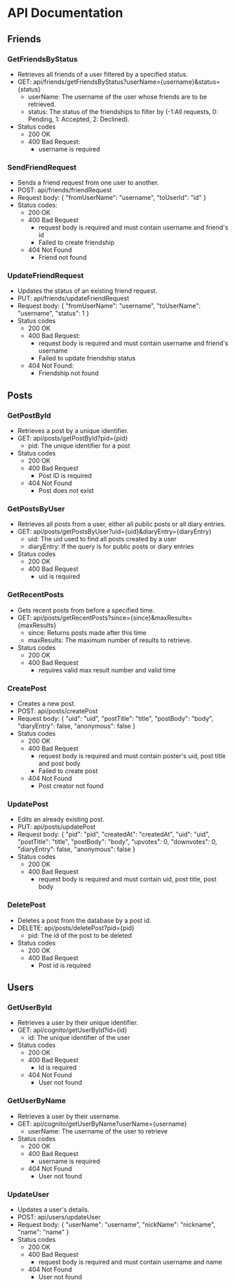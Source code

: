 # API Documentation

## Friends

### GetFriendsByStatus
 - Retrieves all friends of a user filtered by a specified status.
 - GET: api/friends/getFriendsByStatus?userName={username}&status={status}
    - userName: The username of the user whose friends are to be retrieved.
    - status: The status of the friendships to filter by (-1:All requests, 0: Pending, 1: Accepted, 2: Declined).
 - Status codes
    - 200 OK
    - 400 Bad Request: 
        - username is required

### SendFriendRequest
 - Sends a friend request from one user to another.
 - POST: api/friends/friendRequest
 - Request body: { "fromUserName": "username", "toUserId": "id" }
 - Status codes:
    - 200 OK
    - 400 Bad Request
        - request body is required and must contain username and friend's id
        - Failed to create friendship
    - 404 Not Found
        - Friend not found

### UpdateFriendRequest
 - Updates the status of an existing friend request.
 - PUT: api/friends/updateFriendRequest
 - Request body: { "fromUserName": "username", "toUserName": "username", "status": 1 }
 - Status codes
    - 200 OK
    - 400 Bad Request: 
        - request body is required and must contain username and friend's username
        - Failed to update friendship status
    - 404 Not Found: 
        - Friendship not found

## Posts

### GetPostById
 - Retrieves a post by a unique identifier.
 - GET: api/posts/getPostById?pid={pid}
    - pid: The unique identifier for a post
 - Status codes
    - 200 OK
    - 400 Bad Request
        - Post ID is required
    - 404 Not Found
        - Post does not exist

### GetPostsByUser
 - Retrieves all posts from a user, either all public posts or all diary entries.
 - GET: api/posts/getPostsByUser?uid={uid}&diaryEntry={diaryEntry}
    - uid: The uid used to find all posts created by a user
    - diaryEntry: If the query is for public posts or diary entries
 - Status codes
    - 200 OK
    - 400 Bad Request
        - uid is required

### GetRecentPosts
 - Gets recent posts from before a specified time.
 - GET: api/posts/getRecentPosts?since={since}&maxResults={maxResults}
    - since: Returns posts made after this time
    - maxResults: The maximum number of results to retrieve.
 - Status codes
    - 200 OK
    - 400 Bad Request
        - requires valid max result number and valid time

### CreatePost
 - Creates a new post.
 - POST: api/posts/createPost
 - Request body: { "uid": "uid", "postTitle": "title", "postBody": "body", "diaryEntry": false, "anonymous": false }
 - Status codes
    - 200 OK
    - 400 Bad Request
        - request body is required and must contain poster's uid, post title and post body
        - Failed to create post
    - 404 Not Found
        - Post creator not found

### UpdatePost
 - Edits an already existing post.
 - PUT: api/posts/updatePost
 - Request body: { "pid": "pid", "createdAt": "createdAt", "uid": "uid", "postTitle": "title", "postBody": "body", "upvotes": 0, "downvotes": 0, "diaryEntry": false, "anonymous": false }
 - Status codes
    - 200 OK
    - 400 Bad Request
        - request body is required and must contain uid, post title, post body

### DeletePost
 - Deletes a post from the database by a post id.
 - DELETE: api/posts/deletePost?pid={pid}
    - pid: The id of the post to be deleted
 - Status codes
    - 200 OK
    - 400 Bad Request
        - Post id is required

## Users

### GetUserById
 - Retrieves a user by their unique identifier.
 - GET: api/cognito/getUserById?id={id}
    - id: The unique identifier of the user
 - Status codes
    - 200 OK
    - 400 Bad Request
        - Id is required
    - 404 Not Found
        - User not found

### GetUserByName
 - Retrieves a user by their username.
 - GET: api/cognito/getUserByName?userName={username}
    - userName: The username of the user to retrieve
 - Status codes
    - 200 OK
    - 400 Bad Request
        - username is required
    - 404 Not Found
        - User not found

### UpdateUser
 - Updates a user's details.
 - POST: api/users/updateUser 
 - Request body: { "userName": "username", "nickName": "nickname", "name": "name" }
 - Status codes
    - 200 OK
    - 400 Bad Request
        - request body is required and must contain username and name
    - 404 Not Found
        - User not found